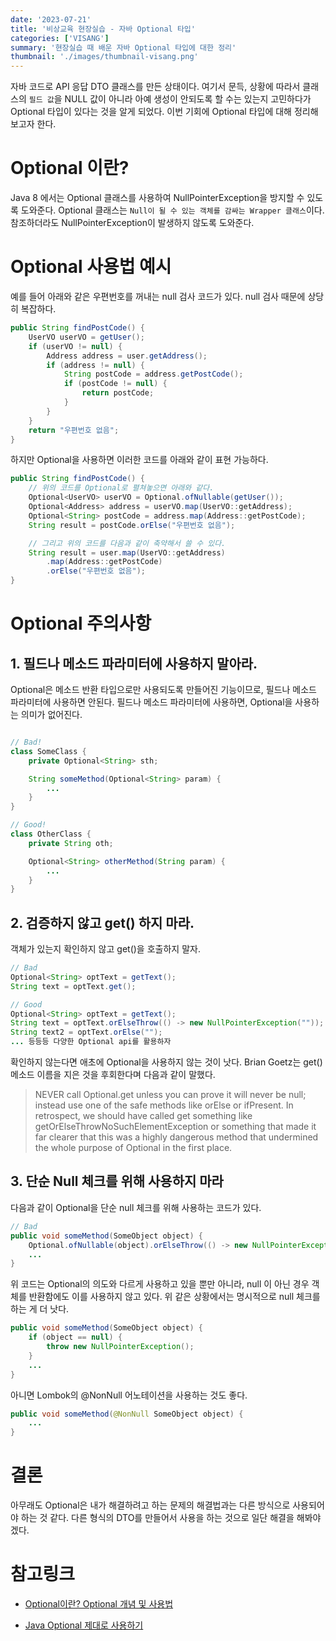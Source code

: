 ```yaml
---
date: '2023-07-21'
title: '비상교육 현장실습 - 자바 Optional 타입'
categories: ['VISANG']
summary: '현장실습 때 배운 자바 Optional 타입에 대한 정리'
thumbnail: './images/thumbnail-visang.png'
---
```


자바 코드로 API 응답 DTO 클래스를 만든 상태이다. 여기서 문득, 상황에 따라서 클래스의 `필드 값`을 NULL 값이 아니라 아예 생성이 안되도록 할 수는 있는지 고민하다가 Optional 타입이 있다는 것을 알게 되었다. 이번 기회에 Optional 타입에 대해 정리해보고자 한다.

# Optional 이란?

Java 8 에서는 Optional<T> 클래스를 사용하여 NullPointerException을 방지할 수 있도록 도와준다. Optional 클래스는 `Null이 될 수 있는 객체를 감싸는 Wrapper 클래스`이다. 참조하더라도 NullPointerException이 발생하지 않도록 도와준다.

# Optional 사용법 예시

예를 들어 아래와 같은 우편번호를 꺼내는 null 검사 코드가 있다. null 검사 때문에 상당히 복잡하다.

```java
public String findPostCode() {
    UserVO userVO = getUser();
    if (userVO != null) {
        Address address = user.getAddress();
        if (address != null) {
            String postCode = address.getPostCode();
            if (postCode != null) {
                return postCode;
            }
        }
    }
    return "우편번호 없음";
}
```

하지만 Optional을 사용하면 이러한 코드를 아래와 같이 표현 가능하다.

```java
public String findPostCode() {
    // 위의 코드를 Optional로 펼쳐놓으면 아래와 같다.
    Optional<UserVO> userVO = Optional.ofNullable(getUser());
    Optional<Address> address = userVO.map(UserVO::getAddress);
    Optional<String> postCode = address.map(Address::getPostCode);
    String result = postCode.orElse("우편번호 없음");

    // 그리고 위의 코드를 다음과 같이 축약해서 쓸 수 있다.
    String result = user.map(UserVO::getAddress)
        .map(Address::getPostCode)
        .orElse("우편번호 없음");
}
```

# Optional 주의사항

## 1. 필드나 메소드 파라미터에 사용하지 말아라.

Optional은 메소드 반환 타입으로만 사용되도록 만들어진 기능이므로, 필드나 메소드 파라미터에 사용하면 안된다. 필드나 메소드 파라미터에 사용하면, Optional을 사용하는 의미가 없어진다.

```java

// Bad!
class SomeClass {
    private Optional<String> sth;

    String someMethod(Optional<String> param) {
        ...
    }
}

// Good!
class OtherClass {
    private String oth;

    Optional<String> otherMethod(String param) {
        ...
    }
}
```

## 2. 검증하지 않고 get() 하지 마라.

객체가 있는지 확인하지 않고 get()을 호출하지 말자.

```java
// Bad
Optional<String> optText = getText();
String text = optText.get();

// Good
Optional<String> optText = getText();
String text = optText.orElseThrow(() -> new NullPointerException(""));
String text2 = optText.orElse("");
... 등등등 다양한 Optional api를 활용하자
```

확인하지 않는다면 애초에 Optional을 사용하지 않는 것이 낫다. Brian Goetz는 get() 메소드 이름을 지은 것을 후회한다며 다음과 같이 말했다.

> NEVER call Optional.get unless you can prove it will never be null; instead use one of the safe methods like orElse or ifPresent. In retrospect, we should have called get something like getOrElseThrowNoSuchElementException or something that made it far clearer that this was a highly dangerous method that undermined the whole purpose of Optional in the first place.

## 3. 단순 Null 체크를 위해 사용하지 마라

다음과 같이 Optional을 단순 null 체크를 위해 사용하는 코드가 있다.

```java
// Bad
public void someMethod(SomeObject object) {
    Optional.ofNullable(object).orElseThrow(() -> new NullPointerException());
    ...
}
```

위 코드는 Optional의 의도와 다르게 사용하고 있을 뿐만 아니라, null 이 아닌 경우 객체를 반환함에도 이를 사용하지 않고 있다. 위 같은 상황에서는 명시적으로 null 체크를 하는 게 더 낫다.

```java
public void someMethod(SomeObject object) {
    if (object == null) {
        throw new NullPointerException();
    }
    ...
}
```

아니면 Lombok의 @NonNull 어노테이션을 사용하는 것도 좋다.

```java
public void someMethod(@NonNull SomeObject object) {
    ...
}
```

# 결론

아무래도 Optional은 내가 해결하려고 하는 문제의 해결법과는 다른 방식으로 사용되어야 하는 것 같다. 다른 형식의 DTO를 만들어서 사용을 하는 것으로 일단 해결을 해봐야겠다.

# 참고링크

- [Optional이란? Optional 개념 및 사용법](https://mangkyu.tistory.com/70)

- [Java Optional 제대로 사용하기](https://velog.io/@sangmin7648/Java-Optional-%EC%A0%9C%EB%8C%80%EB%A1%9C-%EC%82%AC%EC%9A%A9%ED%95%98%EA%B8%B0)
